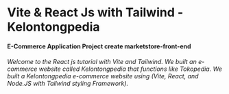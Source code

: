 # Vite & React Js with Tailwind - Kelontongpedia
####  E-Commerce Application Project create marketstore-front-end
###### Welcome to the React js tutorial with Vite and Tailwind. We built an e-commerce website called Kelontongpedia that functions like Tokopedia. We built a Kelontongpedia e-commerce website using (Vite, React, and Node.JS with Tailwind styling Framework).

